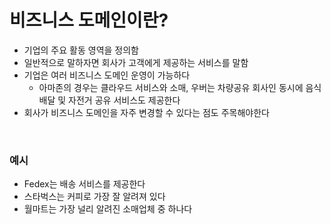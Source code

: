 # 비즈니스 도메인이란?

- 기업의 주요 활동 영역을 정의함
- 일반적으로 말하자면 회사가 고객에게 제공하는 서비스를 말함
- 기업은 여러 비즈니스 도메인 운영이 가능하다
  - 아마존의 경우는 클라우드 서비스와 소매, 우버는 차량공유 회사인 동시에 음식 배달 및 자전거 공유 서비스도 제공한다
- 회사가 비즈니스 도메인을 자주 변경할 수 있다는 점도 주목해야한다

<br>

### 예시

- Fedex는 배송 서비스를 제공한다
- 스타벅스는 커피로 가장 잘 알려져 있다
- 월마트는 가장 널리 알려진 소매업체 중 하나다
